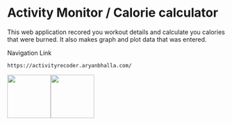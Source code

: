 # Activity Monitor / Calorie calculator

This web application recored you workout details and calculate you calories that were burned. It
also makes graph and plot data that was entered.

Navigation Link
```
https://activityrecoder.aryanbhalla.com/
```


<img src="https://pluralsight2.imgix.net/paths/images/javascript-542e10ea6e.png" width="100"><img src="https://cdn-icons-png.flaticon.com/512/732/732212.png" width="100">

